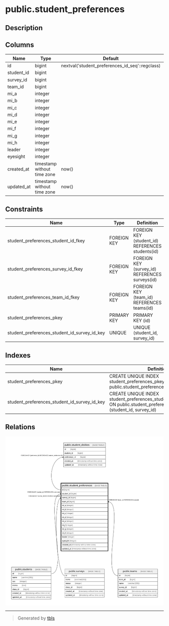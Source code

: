 # public.student_preferences

## Description

## Columns

| Name | Type | Default | Nullable | Children | Parents | Comment |
| ---- | ---- | ------- | -------- | -------- | ------- | ------- |
| id | bigint | nextval('student_preferences_id_seq'::regclass) | false | [public.student_dislikes](public.student_dislikes.md) |  |  |
| student_id | bigint |  | true |  | [public.students](public.students.md) |  |
| survey_id | bigint |  | true |  | [public.surveys](public.surveys.md) |  |
| team_id | bigint |  | true |  | [public.teams](public.teams.md) |  |
| mi_a | integer |  | false |  |  |  |
| mi_b | integer |  | false |  |  |  |
| mi_c | integer |  | false |  |  |  |
| mi_d | integer |  | false |  |  |  |
| mi_e | integer |  | false |  |  |  |
| mi_f | integer |  | false |  |  |  |
| mi_g | integer |  | false |  |  |  |
| mi_h | integer |  | false |  |  |  |
| leader | integer |  | false |  |  |  |
| eyesight | integer |  | false |  |  |  |
| created_at | timestamp without time zone | now() | false |  |  |  |
| updated_at | timestamp without time zone | now() | false |  |  |  |

## Constraints

| Name | Type | Definition |
| ---- | ---- | ---------- |
| student_preferences_student_id_fkey | FOREIGN KEY | FOREIGN KEY (student_id) REFERENCES students(id) |
| student_preferences_survey_id_fkey | FOREIGN KEY | FOREIGN KEY (survey_id) REFERENCES surveys(id) |
| student_preferences_team_id_fkey | FOREIGN KEY | FOREIGN KEY (team_id) REFERENCES teams(id) |
| student_preferences_pkey | PRIMARY KEY | PRIMARY KEY (id) |
| student_preferences_student_id_survey_id_key | UNIQUE | UNIQUE (student_id, survey_id) |

## Indexes

| Name | Definition |
| ---- | ---------- |
| student_preferences_pkey | CREATE UNIQUE INDEX student_preferences_pkey ON public.student_preferences USING btree (id) |
| student_preferences_student_id_survey_id_key | CREATE UNIQUE INDEX student_preferences_student_id_survey_id_key ON public.student_preferences USING btree (student_id, survey_id) |

## Relations

![er](public.student_preferences.svg)

---

> Generated by [tbls](https://github.com/k1LoW/tbls)
